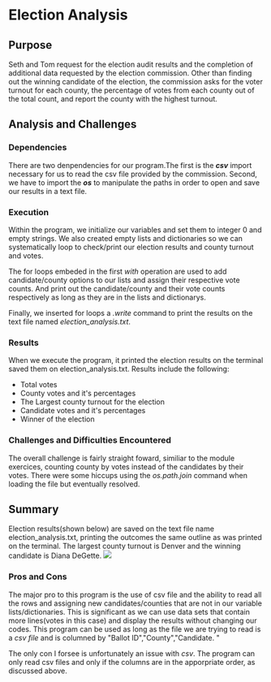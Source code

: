 # Election Analysis

## Purpose
Seth and Tom request for the election audit results and the completion of additional data requested by the election commission. Other than finding out the winning candidate of the election, the commission asks for the voter turnout for each county, the percentage of votes from each county out of the total count, and report the county with the highest turnout.

## Analysis and Challenges
### Dependencies
There are two denpendencies for our program.The first is the **_csv_** import necessary for us to read the csv file provided by the commission. Second, we have to import the **_os_** to manipulate the paths in order to open and save our results in a text file.

### Execution 
Within the program, we initialize our variables and set them to integer 0 and empty strings. We also created empty lists and dictionaries so we can systematically loop to check/print our election results and county turnout and votes. 

The for loops embeded in the first _with_ operation are used to add candidate/county options to our lists and assign their respective vote counts. And print out the candidate/county and their vote counts respectively as long as they are in the lists and dictionarys.

Finally, we inserted for loops a _.write_ command to print the results on the text file named _election_analysis.txt_.

### Results
When we execute the program, it printed the election results on the terminal saved them on election_analysis.txt. Results include the following:
- Total votes
- County votes and it's percentages
- The Largest county turnout for the election
- Candidate votes and it's percentages
- Winner of the election

### Challenges and Difficulties Encountered
The overall challenge is fairly straight foward, similiar to the module exercices, counting county by votes instead of the candidates by their votes. There were some hiccups using the _os.path.join_ command when loading the file but eventually resolved.

## Summary
Election results(shown below) are saved on the text file name election_analysis.txt, printing the outcomes the same outline as was printed on the terminal. The largest county turnout is Denver and the winning candidate is Diana DeGette.
![](Resources/electrion_results.PNG)

### Pros and Cons
The major pro to this program is the use of csv file and the ability to read all the rows and assigning new candidates/counties that are not in our variable lists/dictionaries. This is significant as we can use data sets that contain more lines(votes in this case) and display the results without changing our codes. This program can be used as long as the file we are trying to read is a _csv file_ and is columned by "Ballot ID","County","Candidate.
"

The only con I forsee is unfortunately an issue with _csv_. The program can only read csv files and only if the columns are in the apporpriate order, as discussed above.
